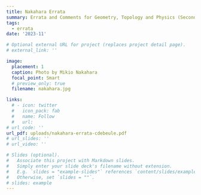 ```yaml
---
title: Nakahara Errata
summary: Errata and Comments for Geometry, Topology and Physics (Second Edition) by Mikio Nakahara. Work in progress.
tags:
  - errata
date: '2023-11'

# Optional external URL for project (replaces project detail page).
# external_link: ''

image:
  placement: 1
  caption: Photo by Mikio Nakahara
  focal_point: Smart
  # preview_only: true
  filename: nakahara.jpg

links:
  # - icon: twitter
  #   icon_pack: fab
  #   name: Follow
  #   url:
# url_code: ''
url_pdf: uploads/nakahara-errata-cdebeule.pdf
# url_slides: ''
# url_video: ''

# Slides (optional).
#   Associate this project with Markdown slides.
#   Simply enter your slide deck's filename without extension.
#   E.g. `slides = "example-slides"` references `content/slides/example-slides.md`.
#   Otherwise, set `slides = ""`.
# slides: example
---
```

